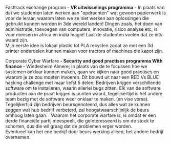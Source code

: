 Fasttrack exchange program - **VR uitwisselings programma** - In plaats van dat we studenten laten werken aan "opdrachten" wat gewoon papierwerk is voor de leraar, waarom laten we ze niet werken aan oplossingen die gebruikt kunnen worden in 3de wereld landen! Dingen zoals, het doen van administratie, toevoegen van computers, innovatie, risico analyse etc, is voor mensen in africa en india magie! Laat de studenten voelen dat ze iets waard zijn.   
Mijn eerste idee is lokaal plastic tot PLA recyclen zodat ze met een 3d printer onderdelen kunnen maken voor tractors of machines die kapot zijn.   
  
Corporate Cyber Warfare **- Security and good practises programma With finance -** Windesheim Almere; In plaats van de te focussen hoe we systemen onklaar kunnen maken, gaan we kijken naar good practises en waarom je ze zou moeten invoeren. Dit bouwd uit naar een RED Vs BLUE hacking challenge met maar liefst 5 delen; Bedrijven krijgen verschillende software om te installeren, waarin allerlei bugs zitten. Elk van de software producten aan de praat krijgen is punten waard, tegelijkertijd is het andere team bezig met de software weer onklaar te maken. (en vise versa). Tegelijkertijd zijn bedrijven beursgenoteerd, dus alles wat ze kunnen zeggen wat hub bedrijf verbeterd, zal hoogstwaarschijnlijk de beurs omhoog laten gaan.   Waarom het corporate warfare is, is omdat er een derde financiële partij meespeelt, die geïnteresseerd is om de stock te schorten, dus die wil graag dat de problemen erger worden.   
Eventueel kan het ene bedrijf door beurs werking alleen, het andere bedrijf overnemen.  
